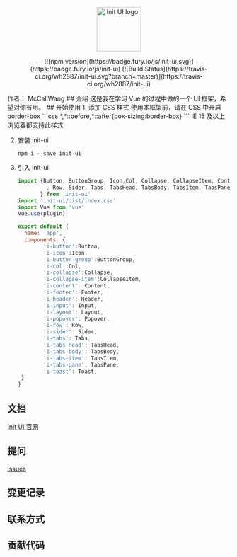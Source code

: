 <p align="center"><a href="https://wh2887.github.io/init-ui/" target="_blank" rel="noopener noreferrer"><img width="100" src="https://gitee.com/hellow2887/blogimage/raw/master/img/db06fddc-c078-41e4-b574-13810657fccf_200x200%20(1).png" alt="Init UI logo"></a></p>
<p align="center">
[![npm version](https://badge.fury.io/js/init-ui.svg)](https://badge.fury.io/js/init-ui)
[![Build Status](https://travis-ci.org/wh2887/init-ui.svg?branch=master)](https://travis-ci.org/wh2887/init-ui)
</p>
作者： McCallWang  
## 介绍
这是我在学习 Vue 的过程中做的一个 UI 框架，希望对你有用。
## 开始使用
1. 添加 CSS 样式
    使用本框架前，请在 CSS 中开启 border-box
    ```css
    *,*::before,*::after{box-sizing:border-box}
    ```
    IE 15 及以上浏览器都支持此样式
    
2. 安装 init-ui
    ```
    npm i --save init-ui
    ```
3. 引入 init-ui
    ```javascript
    import {Button, ButtonGroup, Icon,Col, Collapse, CollapseItem, Content, Footer, Header, Input, Layout, Popover
             , Row, Sider, Tabs, TabsHead, TabsBody, TabsItem, TabsPane, Toast,plugin
           } from 'init-ui'
    import 'init-ui/dist/index.css'    
    import Vue from 'vue'
    Vue.use(plugin)
    
    export default {
      name: 'app',
      components: {
            'i-button':Button,
            'i-icon':Icon,
            'i-button-group':ButtonGroup,
            'i-col':Col,
            'i-collapse':Collapse,
            'i-collapse-item':CollapseItem,
            'i-content': Content,
            'i-footer': Footer,
            'i-header': Header,
            'i-input': Input,
            'i-layout': Layout,
            'i-popover': Popover,
            'i-row': Row,
            'i-sider': Sider,
            'i-tabs': Tabs,
            'i-tabs-head': TabsHead,
            'i-tabs-body': TabsBody,
            'i-tabs-item': TabsItem,
            'i-tabs-pane': TabsPane,
            'i-toast': Toast,
     }
    }
    ```
## 文档
[Init UI 官网](https://wh2887.github.io/init-ui/)
## 提问
[issues](https://github.com/wh2887/init-ui/issues)
## 变更记录

## 联系方式

## 贡献代码

